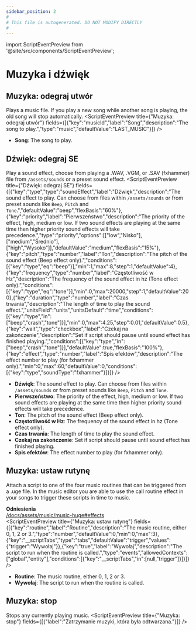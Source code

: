 ```yaml
---
sidebar_position: 2
#
# This file is autogenerated. DO NOT MODIFY DIRECTLY
#
---
```


import ScriptEventPreview from '@site/src/components/ScriptEventPreview';

# Muzyka i dźwięk

## Muzyka: odegraj utwór
Plays a music file. If you play a new song while another song is playing, the old song will stop automatically.
<ScriptEventPreview title={"Muzyka: odegraj utwór"} fields={[{"key":"musicId","label":"Song","description":"The song to play.","type":"music","defaultValue":"LAST_MUSIC"}]} />

- **Song**: The song to play.  

## Dźwięk: odegraj SE
Play a sound effect, choose from playing a .WAV, .VGM, or .SAV (fxhammer) file from `/assets/sounds` or a preset sound effect.
<ScriptEventPreview title={"Dźwięk: odegraj SE"} fields={[{"key":"type","type":"soundEffect","label":"Dźwięk","description":"The sound effect to play. Can choose from files within `/assets/sounds` or from preset sounds like `Beep`, `Pitch` and `Tone`.","defaultValue":"beep","flexBasis":"60%"},{"key":"priority","label":"Pierwszeństwo","description":"The priority of the effect, high, medium or low. If two sound effects are playing at the same time then higher priority sound effects will take precedence.","type":"priority","options":[["low","Nisko"],["medium","Średnio"],["high","Wysoko"]],"defaultValue":"medium","flexBasis":"15%"},{"key":"pitch","type":"number","label":"Ton","description":"The pitch of the sound effect (Beep effect only).","conditions":[{"key":"type","eq":"beep"}],"min":1,"max":8,"step":1,"defaultValue":4},{"key":"frequency","type":"number","label":"Częstotliwość w Hz","description":"The frequency of the sound effect in hz (Tone effect only).","conditions":[{"key":"type","eq":"tone"}],"min":0,"max":20000,"step":1,"defaultValue":200},{"key":"duration","type":"number","label":"Czas trwania","description":"The length of time to play the sound effect.","unitsField":"units","unitsDefault":"time","conditions":[{"key":"type","in":["beep","crash","tone"]}],"min":0,"max":4.25,"step":0.01,"defaultValue":0.5},{"key":"wait","type":"checkbox","label":"Czekaj na zakończenie","description":"Set if script should pause until sound effect has finished playing.","conditions":[{"key":"type","in":["beep","crash","tone"]}],"defaultValue":true,"flexBasis":"100%"},{"key":"effect","type":"number","label":"Spis efektów","description":"The effect number to play (for fxhammer only).","min":0,"max":60,"defaultValue":0,"conditions":[{"key":"type","soundType":"fxhammer"}]}]} />

- **Dźwięk**: The sound effect to play. Can choose from files within `/assets/sounds` or from preset sounds like `Beep`, `Pitch` and `Tone`.  
- **Pierwszeństwo**: The priority of the effect, high, medium or low. If two sound effects are playing at the same time then higher priority sound effects will take precedence.  
- **Ton**: The pitch of the sound effect (Beep effect only).  
- **Częstotliwość w Hz**: The frequency of the sound effect in hz (Tone effect only).  
- **Czas trwania**: The length of time to play the sound effect.  
- **Czekaj na zakończenie**: Set if script should pause until sound effect has finished playing.  
- **Spis efektów**: The effect number to play (for fxhammer only).  

## Muzyka: ustaw rutynę
Attach a script to one of the four music routines that can be triggered from a .uge file. In the music editor you are able to use the call routine effect in your songs to trigger these scripts in time to music.

**Odniesienia**  
[/docs/assets/music/music-huge#effects](/docs/assets/music/music-huge#effects)  
<ScriptEventPreview title={"Muzyka: ustaw rutynę"} fields={[{"key":"routine","label":"Routine","description":"The music routine, either 0, 1, 2 or 3.","type":"number","defaultValue":0,"min":0,"max":3},{"key":"__scriptTabs","type":"tabs","defaultValue":"trigger","values":{"trigger":"Wywołaj"}},{"key":"true","label":"Wywołaj","description":"The script to run when the routine is called.","type":"events","allowedContexts":["global","entity"],"conditions":[{"key":"__scriptTabs","in":[null,"trigger"]}]}]} />

- **Routine**: The music routine, either 0, 1, 2 or 3.  
- **Wywołaj**: The script to run when the routine is called.  

## Muzyka: stop
Stops any currently playing music.
<ScriptEventPreview title={"Muzyka: stop"} fields={[{"label":"Zatrzymanie muzyki, która była odtwarzana."}]} />


